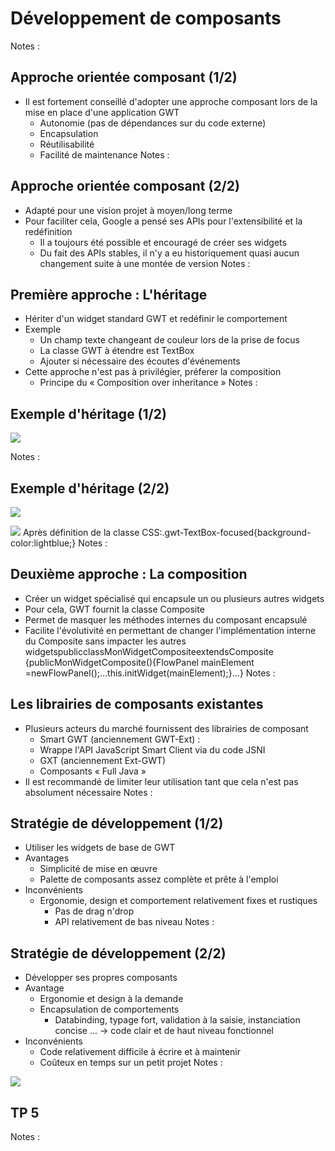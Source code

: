 # Développement de composants

<!-- .slide: class="page-title" -->




Notes :




## Approche orientée composant (1/2)

- Il est fortement conseillé d'adopter une approche composant lors de la mise en place d'une application GWT
	- Autonomie (pas de dépendances sur du code externe)
	- Encapsulation
	- Réutilisabilité
	- Facilité de maintenance
Notes :




## Approche orientée composant (2/2)

- Adapté pour une vision projet à moyen/long terme
- Pour faciliter cela, Google a pensé ses APIs pour l'extensibilité et la redéfinition
	- Il a toujours été possible et encouragé de créer ses widgets
	- Du fait des APIs stables, il n'y a eu historiquement quasi aucun changement suite à une montée de version
Notes :




## Première approche : L'héritage

- Hériter d'un widget standard GWT et redéfinir le comportement
- Exemple
	- Un champ texte changeant de couleur lors de la prise de focus
	- La classe GWT à étendre est TextBox
	- Ajouter si nécessaire des écoutes d'événements
- Cette approche n'est pas à privilégier, préferer la composition
	- Principe du « Composition over inheritance »
Notes :




## Exemple d'héritage (1/2)


![](ressources/images/GWT_-_06_-_Développement_de_composants-1000000000000232000001FDBA6CD42F.png)

Notes :




## Exemple d'héritage (2/2)


![](ressources/images/GWT_-_06_-_Développement_de_composants-100000000000032000000258604230C4.png)


![](ressources/images/GWT_-_06_-_Développement_de_composants-1000000000000320000002587EC29506.png)
Après définition de la classe CSS:.gwt-TextBox-focused{background-color:lightblue;}
Notes :




## Deuxième approche : La composition

- Créer un widget spécialisé qui encapsule un ou plusieurs autres widgets
- Pour cela, GWT fournit la classe Composite
- Permet de masquer les méthodes internes du composant encapsulé
- Facilite l'évolutivité en permettant de changer l'implémentation interne du Composite sans impacter les autres widgetspublicclassMonWidgetCompositeextendsComposite {publicMonWidgetComposite(){FlowPanel mainElement =newFlowPanel();…this.initWidget(mainElement);}…}
Notes :




## Les librairies de composants existantes

- Plusieurs acteurs du marché fournissent des librairies de composant
	- Smart GWT (anciennement GWT-Ext) :
	- Wrappe l'API JavaScript Smart Client via du code JSNI
	- GXT (anciennement Ext-GWT)
	- Composants « Full Java »
- Il est recommandé de limiter leur utilisation tant que cela n'est pas absolument nécessaire
Notes :




## Stratégie de développement (1/2)

- Utiliser les widgets de base de GWT
- Avantages
	- Simplicité de mise en œuvre
	- Palette de composants assez complète et prête à l'emploi
- Inconvénients
	- Ergonomie, design et comportement relativement fixes et rustiques
		- Pas de drag n'drop
		- API relativement de bas niveau
Notes :




## Stratégie de développement (2/2)

- Développer ses propres composants
- Avantage
	- Ergonomie et design à la demande
	- Encapsulation de comportements
		- Databinding, typage fort, validation à la saisie, instanciation concise ... → code clair et de haut niveau fonctionnel
- Inconvénients
	- Code relativement difficile à écrire et à maintenir
	- Coûteux en temps sur un petit projet
Notes :






![](ressources/images/GWT_-_06_-_Développement_de_composants-10000201000001000000010037A4F079.png)
## TP 5

Notes :




<!-- .slide: class="page-questions" -->



<!-- .slide: class="page-tp1" -->